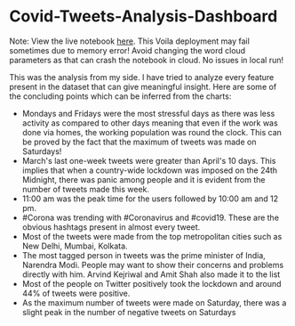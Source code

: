 # Covid-Tweets-Analysis-Dashboard

Note: View the live notebook [here](https://covid-tweets.herokuapp.com/). This Voila deployment may fail sometimes due to memory error! Avoid changing the word cloud parameters as that can crash the notebook in cloud. No issues in local run!

This was the analysis from my side. I have tried to analyze every feature present in the dataset that can give meaningful insight. Here are some of the concluding points which can be inferred from the charts:
- Mondays and Fridays were the most stressful days as there was less activity as compared to other days meaning that even if the work was done via homes, the working population was round the clock. This can be proved by the fact that the maximum of tweets was made on Saturdays!
- March's last one-week tweets were greater than April's 10 days. This implies that when a country-wide lockdown was imposed on the 24th Midnight, there was panic among people and it is evident from the number of tweets made this week.
- 11:00 am was the peak time for the users followed by 10:00 am and 12 pm.
- #Corona was trending with #Coronavirus and #covid19. These are the obvious hashtags present in almost every tweet.
- Most of the tweets were made from the top metropolitan cities such as New Delhi, Mumbai, Kolkata.
- The most tagged person in tweets was the prime minister of India, Narendra Modi. People may want to show their concerns and problems directly with him. Arvind Kejriwal and Amit Shah also made it to the list
- Most of the people on Twitter positively took the lockdown and around 44% of tweets were positive.
- As the maximum number of tweets were made on Saturday, there was a slight peak in the number of negative tweets on Saturdays